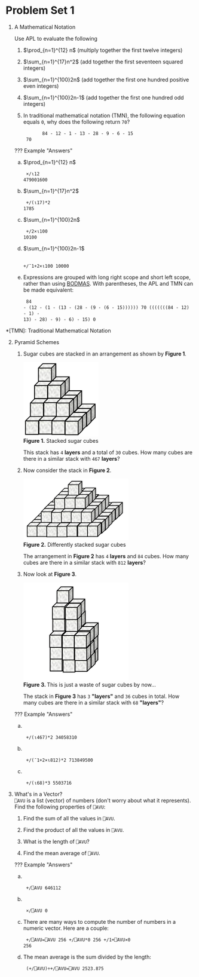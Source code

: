 # Problem Set 1
1. A Mathematical Notation

	Use APL to evaluate the following

	1. $\prod_{n=1}^{12} n$ (multiply together the first twelve integers)

	2. $\sum_{n=1}^{17}n^2$ (add together the first seventeen squared integers)

	3. $\sum_{n=1}^{100}2n$ (add together the first one hundred positive even integers)

	4. $\sum_{n=1}^{100}2n-1$ (add together the first one hundred odd integers)

	5. In traditional mathematical notation (TMN), the following equation equals `0`, why does the following return `70`?

		          84 - 12 - 1 - 13 - 28 - 9 - 6 - 15  
		    70

	??? Example "Answers"
		<ol type="a">
		<li>$\prod_{n=1}^{12} n$
		<pre><code>      ×/⍳12
		479001600</code></pre></li>
		<li>$\sum_{n=1}^{17}n^2$
		<pre><code>      +/(⍳17)*2
		1785</code></pre></li>
		<li>$\sum_{n=1}^{100}2n$
		<pre><code>      +/2×⍳100
		10100</code></pre></li>
		<li>$\sum_{n=1}^{100}2n-1$
		<pre><code>      +/¯1+2×⍳100
		10000</code></pre></li>
		<li>Expressions are grouped with long right scope and short left scope, rather than using [BODMAS](https://en.wikipedia.org/wiki/Order_of_operations#Mnemonics). With parentheses, the APL and TMN can be made equivalent:
		<pre><code>      84 - (12 - (1 - (13 - (28 - (9 - (6 - 15))))))
		70
		      (((((((84 - 12) - 1) - 13) - 28) - 9) - 6) - 15)
		0</code></pre>
		</ol>

*[TMN]: Traditional Mathematical Notation

2. Pyramid Schemes
	1. Sugar cubes are stacked in an arrangement as shown by **Figure 1**.

		<img src="../img/SquaredCubes.png" width="200px" alt="Stacked sugar cubes"/>
			<figcaption><strong>Figure 1.</strong> Stacked sugar cubes</figcaption>

		This stack has `4` **layers** and a total of `30` cubes. How many cubes are there in a similar stack with `467` **layers**?

	1. Now consider the stack in **Figure 2**.

		<img src="../img/OddSquaredCubes.png" width="280px" alt="Differently stacked sugar cubes"/>
			<figcaption><strong>Figure 2.</strong> Differently stacked sugar cubes</figcaption>

		The arrangement in **Figure 2** has `4` **layers** and `84` cubes. How many cubes are there in a similar stack with `812` **layers**?

	1. Now look at **Figure 3**.

		<img src="../img/CubedCubes.png" width="280px" alt="This is just a waste of sugar cubes by now..."/>
			<figcaption><strong>Figure 3. </strong>This is just a waste of sugar cubes by now...</figcaption>

		The stack in **Figure 3** has `3` **"layers"** and `36` cubes in total. How many cubes are there in a similar stack with `68` **"layers"**?

	??? Example "Answers"
		<ol type="a">
			<li>  
			<pre><code>      +/(⍳467)*2
		34058310</code></pre></li>
			<li>  
			<pre><code>      +/(¯1+2×⍳812)\*2
		713849500</pre></code></li>
			<li>  
			<pre><code>      +/(⍳68)\*3
		5503716</pre></code></li>
		</ol>

3. What's in a Vector?  
	`⎕AVU` is a list (vector) of numbers (don't worry about what it represents). Find the following properties of `⎕AVU`:  
	1. Find the sum of all the values in `⎕AVU`.

	2. Find the product of all the values in `⎕AVU`.

	3. What is the length of `⎕AVU`?

	4.  Find the mean average of `⎕AVU`.

	??? Example "Answers"
		<ol type="a">
			<li>  
			<pre><code>      +/⎕AVU
		646112</code></pre></li>
			<li>  
			<pre><code>      ×/⎕AVU
		0</code></pre></li>
			<li>There are many ways to compute the number of numbers in a numeric vector. Here are a couple:
			<pre><code>      +/⎕AVU=⎕AVU
		256
		      +/⎕AVU*0
		256
		      +/1+⎕AVU×0
		256</code></pre></li>
			<li> The mean average is the sum divided by the length:
			<pre><code>      (+/⎕AVU)÷+/⎕AVU=⎕AVU
		2523.875</code></pre></li>
		</ol>